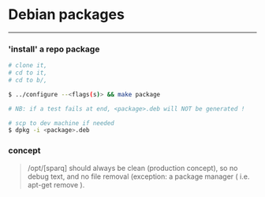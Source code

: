 # Debian packages

---

### 'install' a repo package
```bash
# clone it,
# cd to it,
# cd to b/,

$ ../configure --<flags(s)> && make package

# NB: if a test fails at end, <package>.deb will NOT be generated !

# scp to dev machine if needed
$ dpkg -i <package>.deb
```

### concept ###
> /opt/[sparq] should always be clean (production concept), so no debug text,
> and no file removal (exception: a package manager (
> i.e. apt-get remove <package>).
